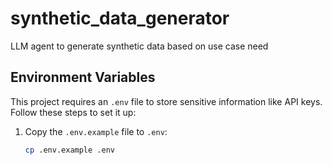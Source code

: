 # synthetic_data_generator
LLM agent to generate synthetic data based on use case need


## Environment Variables

This project requires an `.env` file to store sensitive information like API keys. Follow these steps to set it up:

1. Copy the `.env.example` file to `.env`:
   ```bash
   cp .env.example .env

